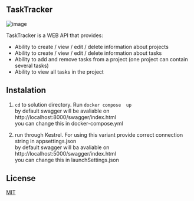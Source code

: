 ## TaskTracker

![image](https://user-images.githubusercontent.com/69454511/209300673-26abe3fc-d79a-4d43-9733-98f6b69dc050.png)

TaskTracker is a WEB API that provides:
- Ability to create / view / edit / delete information about projects
- Ability to create / view / edit / delete information about tasks
- Ability to add and remove tasks from a project (one project can contain several tasks)
- Ability to view all tasks in the project

## Instalation

1. `cd` to solution directory. Run  `docker compose  up`<br>
   by default swagger will be avaliable on http://localhost:8000/swagger/index.html<br>
   you can change this in docker-compose.yml
   
2. run through Kestrel. For using this variant provide correct connection string in appsettings.json<br>
   by default swagger will ba avaliable on http://localhost:5000/swagger/index.html<br>
    you can change this in launchSettings.json
    
## License

[MIT](https://choosealicense.com/licenses/mit/)
